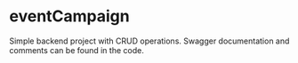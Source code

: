 # eventCampaign

Simple backend project with CRUD operations.
Swagger documentation and comments can be found in the code. 
